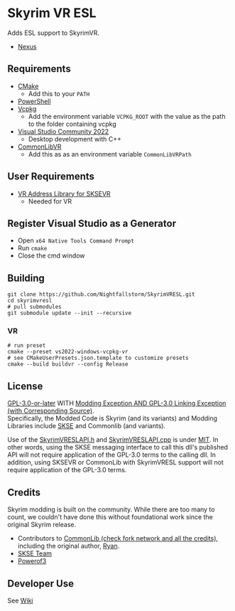 # Skyrim VR ESL

Adds ESL support to SkyrimVR.

- [Nexus](https://www.nexusmods.com/skyrimspecialedition/mods/106712)

## Requirements

- [CMake](https://cmake.org/)
  - Add this to your `PATH`
- [PowerShell](https://github.com/PowerShell/PowerShell/releases/latest)
- [Vcpkg](https://github.com/microsoft/vcpkg)
  - Add the environment variable `VCPKG_ROOT` with the value as the path to the folder containing vcpkg
- [Visual Studio Community 2022](https://visualstudio.microsoft.com/)
  - Desktop development with C++
- [CommonLibVR](https://github.com/alandtse/CommonLibVR/tree/vr)
  - Add this as as an environment variable `CommonLibVRPath`

## User Requirements

- [VR Address Library for SKSEVR](https://www.nexusmods.com/skyrimspecialedition/mods/58101)
  - Needed for VR

## Register Visual Studio as a Generator

- Open `x64 Native Tools Command Prompt`
- Run `cmake`
- Close the cmd window

## Building

```
git clone https://github.com/Nightfallstorm/SkyrimVRESL.git
cd skyrimvresl
# pull submodules
git submodule update --init --recursive
```

### VR

```
# run preset
cmake --preset vs2022-windows-vcpkg-vr
# see CMakeUserPresets.json.template to customize presets
cmake --build buildvr --config Release
```

## License

[GPL-3.0-or-later](LICENSE) WITH [Modding Exception AND GPL-3.0 Linking Exception (with Corresponding Source)](EXCEPTIONS.md).  
Specifically, the Modded Code is Skyrim (and its variants) and Modding Libraries include [SKSE](https://skse.silverlock.org/) and Commonlib (and variants).

Use of the [SkyrimVRESLAPI.h](cmake/ports/SkyrimVRESL/SkyrimVRESLAPI.h) and [SkyrimVRESLAPI.cpp](cmake/ports/SkyrimVRESL/SkyrimVRESLAPI.cpp) is under [MIT](https://opensource.org/license/mit/). In other words, using the SKSE messaging interface to call this dll's published API will not require application of the GPL-3.0 terms to the calling dll. In addition, using SKSEVR or CommonLib with SkyrimVRESL support will not require application of the GPL-3.0 terms.

## Credits

Skyrim modding is built on the community. While there are too many to count, we couldn't have done this without foundational work since the original Skyrim release.

- Contributors to [CommonLib (check fork network and all the credits)](https://github.com/alandtse/CommonLibVR/tree/vr), including the original author, [Ryan](https://github.com/Ryan-rsm-McKenzie).
- [SKSE Team](https://skse.silverlock.org/)
- [Powerof3](https://github.com/powerof3)

## Developer Use

See [Wiki](https://github.com/Nightfallstorm/SkyrimVRESL/wiki/Developers)
